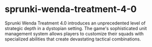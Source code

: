 # sprunki-wenda-treatment-4-0
Sprunki Wenda Treatment 4.0 introduces an unprecedented level of strategic depth in a dystopian setting. The game's sophisticated unit management system allows players to customize their squads with specialized abilities that create devastating tactical combinations.
